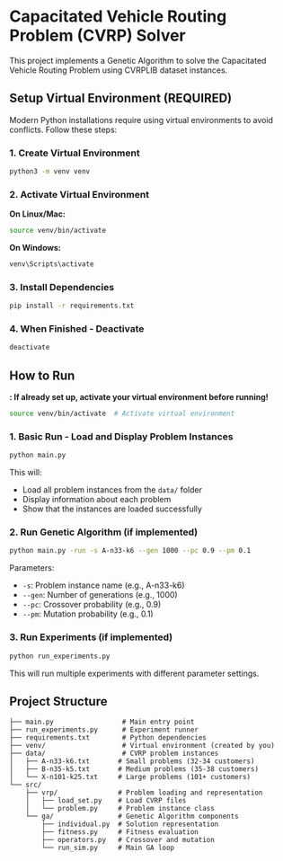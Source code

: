 # Capacitated Vehicle Routing Problem (CVRP) Solver

This project implements a Genetic Algorithm to solve the Capacitated Vehicle Routing Problem using CVRPLIB dataset instances.

## Setup Virtual Environment (REQUIRED)

Modern Python installations require using virtual environments to avoid conflicts. Follow these steps:

### 1. Create Virtual Environment

```bash
python3 -m venv venv
```

### 2. Activate Virtual Environment

**On Linux/Mac:**
```bash
source venv/bin/activate
```

**On Windows:**
```bash
venv\Scripts\activate
```

### 3. Install Dependencies

```bash
pip install -r requirements.txt
```

### 4. When Finished - Deactivate

```bash
deactivate
```




## How to Run

**: If already set up, activate your virtual environment before running!**

```bash
source venv/bin/activate  # Activate virtual environment
```

### 1. Basic Run - Load and Display Problem Instances

```bash
python main.py
```

This will:
- Load all problem instances from the `data/` folder
- Display information about each problem
- Show that the instances are loaded successfully

### 2. Run Genetic Algorithm (if implemented)

```bash
python main.py -run -s A-n33-k6 --gen 1000 --pc 0.9 --pm 0.1
```

Parameters:
- `-s`: Problem instance name (e.g., A-n33-k6)
- `--gen`: Number of generations (e.g., 1000)
- `--pc`: Crossover probability (e.g., 0.9)
- `--pm`: Mutation probability (e.g., 0.1)

### 3. Run Experiments (if implemented)

```bash
python run_experiments.py
```

This will run multiple experiments with different parameter settings.

## Project Structure

```
├── main.py                 # Main entry point
├── run_experiments.py      # Experiment runner
├── requirements.txt        # Python dependencies
├── venv/                   # Virtual environment (created by you)
├── data/                   # CVRP problem instances
│   ├── A-n33-k6.txt       # Small problems (32-34 customers)
│   ├── B-n35-k5.txt       # Medium problems (35-38 customers)
│   └── X-n101-k25.txt     # Large problems (101+ customers)
└── src/
    ├── vrp/               # Problem loading and representation
    │   ├── load_set.py    # Load CVRP files
    │   └── problem.py     # Problem instance class
    └── ga/                # Genetic Algorithm components
        ├── individual.py  # Solution representation
        ├── fitness.py     # Fitness evaluation
        ├── operators.py   # Crossover and mutation
        └── run_sim.py     # Main GA loop
```

